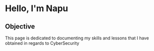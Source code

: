 # Hello, I'm Napu

## Objective
This page is dedicated to documenting my skills and lessons that I have obtained in regards to CyberSecurity
